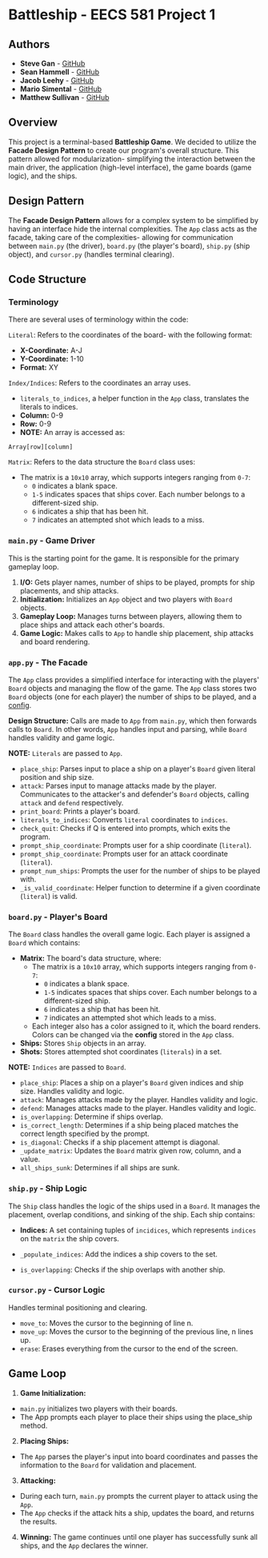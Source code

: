 

# Battleship - EECS 581 Project 1

## Authors
- **Steve Gan** - [GitHub](https://github.com/qgan99) 
- **Sean Hammell** - [GitHub](https://github.com/seanhammell)
-  **Jacob Leehy** - [GitHub](https://github.com/Jleehy) 
- **Mario Simental** - [GitHub](https://github.com/aepii) 
- **Matthew Sullivan** - [GitHub](https://github.com/matthewsullivan1)

## Overview
This project is a terminal-based **Battleship Game**. We decided to utilize the **Facade Design Pattern** to create our program's overall structure. This pattern allowed for modularization- simplifying the interaction between the main driver, the application (high-level interface), the game boards (game logic), and the ships.

## Design Pattern
The **Facade Design Pattern** allows for a complex system to be simplified by having an interface hide the internal complexities. The `App` class acts as the facade, taking care of the complexities- allowing for communication between `main.py` (the driver), `board.py` (the player's board), `ship.py` (ship object), and `cursor.py` (handles terminal clearing).

## Code Structure

### Terminology
There are several uses of terminology within the code:

`Literal`: Refers to the coordinates of the board- with the following format: 
- **X-Coordinate:** A-J
- **Y-Coordinate:** 1-10
- **Format:** XY

`Index/Indices`: Refers to the coordinates an array uses. 
- `literals_to_indices`, a helper function in the `App` class,  translates the literals to indices.
-  **Column:** 0-9
- **Row:** 0-9
-  **NOTE:** An array is accessed as:  
```
Array[row][column]
```

`Matrix`: Refers to the data structure the `Board` class uses:
- The matrix is a `10x10` array, which supports integers ranging from `0-7`:
	- `0` indicates a blank space.
	- `1-5` indicates spaces that ships cover. Each number belongs to a different-sized ship.
	- `6` indicates a ship that has been hit.
	- `7` indicates an attempted shot which leads to a miss.

### `main.py` - Game Driver
This is the starting point for the game. It is responsible for the primary gameplay loop.
1. **I/O:** Gets player names, number of ships to be played, prompts for ship placements, and ship attacks.
2. **Initialization:** Initializes an `App` object and two players with `Board` objects.
3. **Gameplay Loop:** Manages turns between players, allowing them to place ships and attack each other's boards.
4. **Game Logic:** Makes calls to `App` to handle ship placement, ship attacks and board rendering.

### `app.py` - The Facade
The `App` class provides a simplified interface for interacting with the players' `Board` objects and managing the flow of the game. The `App` class stores two `Board` objects (one for each player) the number of ships to be played, and a [config](#boardpy---players-board).

**Design Structure:** Calls are made to `App` from `main.py`, which then forwards calls to `Board`. In other words, `App` handles input and parsing, while `Board` handles validity and game logic.

**NOTE:** `Literals` are passed to `App`.

- `place_ship`: Parses input to place a ship on a player's `Board` given literal position and ship size.
- `attack`: Parses input to manage attacks made by the player. Communicates to the attacker's and defender's `Board` objects, calling `attack` and `defend` respectively.
- `print_board`: Prints a player's board. 
- `literals_to_indices`: Converts `literal` coordinates to `indices`.
- `check_quit`: Checks if Q is entered into prompts, which exits the program.
- `prompt_ship_coordinate`: Prompts user for a ship coordinate (`literal`). 
- `prompt_ship_coordinate`: Prompts user for an attack coordinate (`literal`).
- `prompt_num_ships`: Prompts the user for the number of ships to be played with.
- `_is_valid_coordinate`: Helper function to determine if a given coordinate (`literal`) is valid.

### `board.py` - Player's Board
The `Board` class handles the overall game logic. Each player is assigned a `Board` which contains:
- **Matrix:** The board's data structure, where:
	- The matrix is a `10x10` array, which supports integers ranging from `0-7`:
		- `0` indicates a blank space.
		- `1-5` indicates spaces that ships cover. Each number belongs to a different-sized ship.
		- `6` indicates a ship that has been hit.
		- `7` indicates an attempted shot which leads to a miss.
	- Each integer also has a color assigned to it, which the board renders. Colors can be changed via the **config** stored in the `App` class.
- **Ships:** Stores `Ship` objects in an array.
- **Shots:** Stores attempted shot coordinates (`literals`) in a set.

**NOTE:** `Indices` are passed to `Board`.

- `place_ship`: Places a ship on a player's `Board` given indices and ship size. Handles validity and logic.
- `attack`: Manages attacks made by the player. Handles validity and logic.
- `defend`: Manages attacks made to the player. Handles validity and logic.
- `is_overlapping`: Determine if ships overlap.
- `is_correct_length`: Determines if a ship being placed matches the correct length specified by the prompt.
- `is_diagonal`: Checks if a ship placement attempt is diagonal.
- `_update_matrix`: Updates the `Board` matrix given row, column, and a value.
- `all_ships_sunk`: Determines if all ships are sunk.

### `ship.py` - Ship Logic
The `Ship` class handles the logic of the ships used in a `Board`. It manages the placement, overlap conditions, and sinking of the ship. Each ship contains:
- **Indices:** A set containing tuples of `incidices`, which represents `indices` on the `matrix` the ship covers.

- `_populate_indices`: Add the indices a ship covers to the set.
- `is_overlapping`: Checks if the ship overlaps with another ship.


### `cursor.py` - Cursor Logic
Handles terminal positioning and clearing.

- `move_to`:  Moves the cursor to the beginning of line n.
- `move_up`: Moves the cursor to the beginning of the previous line, n lines up.
- `erase`: Erases everything from the cursor to the end of the screen.

## Game Loop
1.  **Game Initialization:**
-   `main.py` initializes two players with their boards.
-   The App prompts each player to place their ships using the place_ship method.
2.  **Placing Ships:**
-   The `App` parses the player's input into board coordinates and passes the information to the `Board` for validation and placement.
3.  **Attacking:**
-   During each turn, `main.py` prompts the current player to attack using the `App`.
-   The `App` checks if the attack hits a ship, updates the board, and returns the results.
4.  **Winning:**
The game continues until one player has successfully sunk all ships, and the `App` declares the winner.




